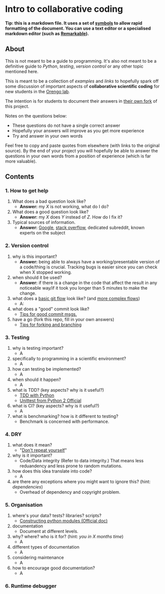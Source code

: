 # Intro to collaborative coding

#### Tip: this is a markdown file. It uses a set of [symbols](https://github.com/adam-p/markdown-here/wiki/Markdown-Cheatsheet) to allow rapid formatting of the document. You can use a text editor or a specialised markdown editor (such as [Remarkable](https://remarkableapp.github.io/)).

## About

This is not meant to be a guide to programming. It's also not meant to be a definitive guide to *Python*, *testing*, *version control* or any other topic mentioned here.

This is meant to be a collection of *examples* and *links* to hopefully spark off some discussion of important aspects of **collaborative scientific coding** for new students in the [Orengo lab](www.orengogroup.info).

The intention is for students to document their answers in [their own fork](https://help.github.com/articles/fork-a-repo/) of this project.

Notes on the questions below:

 * These questions do not have a single correct answer
 * Hopefully your answers will improve as you get more experience
 * Try and answer in your own words

Feel free to copy and paste quotes from elsewhere (with links to the original source). By the end of your project you will hopefully be able to answer the questions in your own words from a position of experience (which is far more valuable).

## Contents

### 1. How to get help

 1. What does a bad question look like?
    * **Answer:** my _X_ is not working, what do I do?
 1. What does a good question look like?
    * **Answer:** my _X_ does _Y_ instead of _Z_. How do I fix it?
 1. Typical sources of information. 
	*  **Answer:** [Google](https://www.google.co.uk/?gws_rd=ssl), [stack overflow](https://stackoverflow.com/), dedicated subreddit, known experts on the subject
 
### 2. Version control

 1. why is this important?
 	* **Answer:** being able to always have a working/presentable version of a code/thing is crucial. Tracking bugs is easier since you can check when X stopped working.
 1. when should it be used?
 	* **Answer:** if there is a change in the code that affect the result in any noticeable way/if it took you longer than 5 minutes to make the change.
 1. what does a [basic git flow](https://www.atlassian.com/git/tutorials/comparing-workflows) look like? (and [more complex flows](http://nvie.com/posts/a-successful-git-branching-model/))
 	*  A:
 1. what does a "good" commit look like?
 	* [Tips for good commit msgs.](https://robots.thoughtbot.com/5-useful-tips-for-a-better-commit-message) 
 1. have a go (fork this repo, fill in your own answers)
 	* [Tips for forking and branching](http://blog.scottlowe.org/2015/01/27/using-fork-branch-git-workflow/)

### 3. Testing 

 1. why is testing important?
 	* A
 1. specifically to programming in a scientific environment? 
 	* A
 1. how can testing be implemented?
 	* A
 1. when should it happen?
 	* A
 1. what is TDD? (key aspects? why is it useful?)
	* [TDD with Python](https://code.tutsplus.com/tutorials/beginning-test-driven-development-in-python--net-30137) 
	* [Unittest from Python 2 Official](https://docs.python.org/2/library/unittest.html)
 1. what is CI? (key aspects? why is it useful?)
 	* A
 1. what is benchmarking? how is it different to testing?
 	* Benchmark is concerned with performance.

### 4. DRY

 1. what does it mean?
 	* "[Don't repeat yourself](https://en.wikipedia.org/wiki/Don%27t_repeat_yourself)"
 1. why is it important?
 	* Code/Data integrity (Refer to data integrity.) That means less reduandency and less prone to random mutations.
 1. how does this idea translate into code?
 	* A
 1. are there any exceptions where you might want to ignore this? (hint: *dependencies*)
	* Overhead of dependency and copyright problem.

### 5. Organisation

 1. where's your data? tests? libraries? scripts?
 	* [Constructing python modules (Official doc)](https://docs.python.org/2/tutorial/modules.html#packages)
 1. documentation
	 * Document at different levels. 
 1. why? where? who is it for? (hint: *you in X months time*)
 	* A
 1. different types of documentation
	* A
 1. considering maintenance
	* A
 1. how to encourage good documentation?
	* A
  
### 6. Runtime debugger


